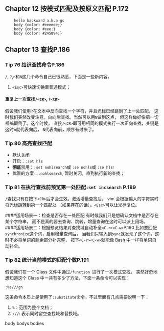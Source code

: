 
## Chapter 12 按模式匹配及按原义匹配 P.172

		hello backward a.k.a go
		body {color: #eeeeee;}
		body {color: #eee;}
		body {color: #245894;}
## Chapter 13 查找P.186

### Tip 76 结识查找命令P.186
`/`, `?`,`n`和`N`这几个命令自己已很熟悉，下面是一些新内容。

1. `<Esc>`可快速切换至普通模式；
#### 重复上一次查找`/<CR>`, `?<CR>`
假设我们使用`?`在文本中反向查找一个字符，并且光标已经跳到了上一处匹配，
这时我们突然改变注意，向向后查找。当然可以用`N`做到这点，
但这样做好像把一切都搞颠倒了。这个时候，
直接`/<CR>`即可用相同的模式执行一次正向查找，关键是这时`n`就代表向后，
`N`代表向前，顺序有过来了。

### Tip 80 高亮查找匹配

* 默认关闭
* 开启：`:set hls`
* **彻底**禁用：`:set nohlsearch`或 `:se nohls`或 `:se hls!`
* 优雅的方案：`:nohlsearch`, 暂时关闭，直到执行新的查找；

### Tip 81 在执行查找前预览第一处匹配`:set incsearch` P.189
`/`查找只有在按下`<CR>`后才会生效。激活增量查找后，
vim 会根据输入的字符实时将光标跳转到第一个匹配处
（如果存在的话）。`<Esc>`可以让光标复位。

####适用场景一：检查是否存在一处匹配
有时候我们只是想确认文档中是否存在某个字符串，
而不是真的要去查询、跳转，增量查询在这时可以派上用场。
####适用场景二：根据预览结果对查找域自动补全`<C-r><C-w>`P.190
比如要匹配`synchronize`这个词，启用增量查询后，
当我们只输入到`sync`就发现了这个词，这时不必将单词的剩余部分补完整，
按下`<C-r><C-w>`就能像 Bash 中一样将单词自动补全。
### Tip 82 统计当前模式的匹配个数P.191
假设我们在一个 Class 文件中通过`/function `进行了一次模式查找，
突然好奇地想知道这个 Class 中一共有多少了方法，下面一条命令可以实现：

	:%s///gn
这条命令本质上是使用了`:substitute`命令，不过里面有几点需要说明一下：

1. `%`：范围为整个文档；
2. `///`: 表示同时留空查找域和替换域。


body
bodys
bodies
